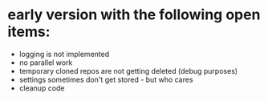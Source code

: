 # early version with the following open items: #

- logging is not implemented
- no parallel work
- temporary cloned repos are not getting deleted (debug purposes)
- settings sometimes don't get stored - but who cares
- cleanup code